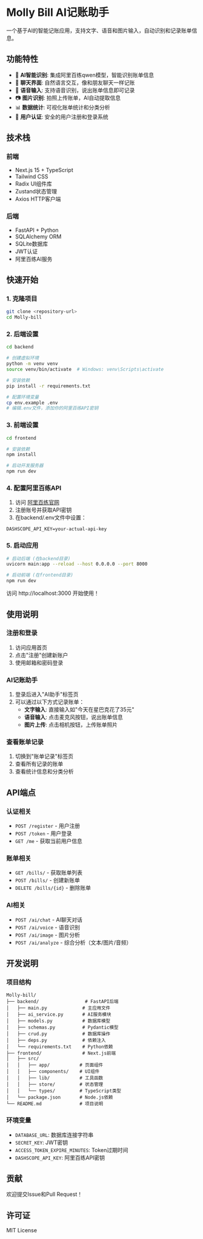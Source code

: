 # Molly Bill AI记账助手

一个基于AI的智能记账应用，支持文字、语音和图片输入，自动识别和记录账单信息。

## 功能特性

- 🤖 **AI智能识别**: 集成阿里百练qwen模型，智能识别账单信息
- 💬 **聊天界面**: 自然语言交互，像和朋友聊天一样记账
- 🎤 **语音输入**: 支持语音识别，说出账单信息即可记录
- 📷 **图片识别**: 拍照上传账单，AI自动提取信息
- 📊 **数据统计**: 可视化账单统计和分类分析
- 🔐 **用户认证**: 安全的用户注册和登录系统

## 技术栈

### 前端
- Next.js 15 + TypeScript
- Tailwind CSS
- Radix UI组件库
- Zustand状态管理
- Axios HTTP客户端

### 后端
- FastAPI + Python
- SQLAlchemy ORM
- SQLite数据库
- JWT认证
- 阿里百练AI服务

## 快速开始

### 1. 克隆项目
```bash
git clone <repository-url>
cd Molly-bill
```

### 2. 后端设置

```bash
cd backend

# 创建虚拟环境
python -m venv venv
source venv/bin/activate  # Windows: venv\Scripts\activate

# 安装依赖
pip install -r requirements.txt

# 配置环境变量
cp env.example .env
# 编辑.env文件，添加你的阿里百练API密钥
```

### 3. 前端设置

```bash
cd frontend

# 安装依赖
npm install

# 启动开发服务器
npm run dev
```

### 4. 配置阿里百练API

1. 访问 [阿里百练官网](https://bailian.console.aliyun.com/)
2. 注册账号并获取API密钥
3. 在backend/.env文件中设置：
```
DASHSCOPE_API_KEY=your-actual-api-key
```

### 5. 启动应用

```bash
# 启动后端 (在backend目录)
uvicorn main:app --reload --host 0.0.0.0 --port 8000

# 启动前端 (在frontend目录)
npm run dev
```

访问 http://localhost:3000 开始使用！

## 使用说明

### 注册和登录
1. 访问应用首页
2. 点击"注册"创建新账户
3. 使用邮箱和密码登录

### AI记账助手
1. 登录后进入"AI助手"标签页
2. 可以通过以下方式记录账单：
   - **文字输入**: 直接输入如"今天在星巴克花了35元"
   - **语音输入**: 点击麦克风按钮，说出账单信息
   - **图片上传**: 点击相机按钮，上传账单照片

### 查看账单记录
1. 切换到"账单记录"标签页
2. 查看所有记录的账单
3. 查看统计信息和分类分析

## API端点

### 认证相关
- `POST /register` - 用户注册
- `POST /token` - 用户登录
- `GET /me` - 获取当前用户信息

### 账单相关
- `GET /bills/` - 获取账单列表
- `POST /bills/` - 创建新账单
- `DELETE /bills/{id}` - 删除账单

### AI相关
- `POST /ai/chat` - AI聊天对话
- `POST /ai/voice` - 语音识别
- `POST /ai/image` - 图片分析
- `POST /ai/analyze` - 综合分析（文本/图片/音频）

## 开发说明

### 项目结构
```
Molly-bill/
├── backend/                 # FastAPI后端
│   ├── main.py             # 主应用文件
│   ├── ai_service.py       # AI服务模块
│   ├── models.py           # 数据库模型
│   ├── schemas.py          # Pydantic模型
│   ├── crud.py             # 数据库操作
│   ├── deps.py             # 依赖注入
│   └── requirements.txt    # Python依赖
├── frontend/               # Next.js前端
│   ├── src/
│   │   ├── app/           # 页面组件
│   │   ├── components/    # UI组件
│   │   ├── lib/           # 工具函数
│   │   ├── store/         # 状态管理
│   │   └── types/         # TypeScript类型
│   └── package.json       # Node.js依赖
└── README.md              # 项目说明
```

### 环境变量
- `DATABASE_URL`: 数据库连接字符串
- `SECRET_KEY`: JWT密钥
- `ACCESS_TOKEN_EXPIRE_MINUTES`: Token过期时间
- `DASHSCOPE_API_KEY`: 阿里百练API密钥

## 贡献

欢迎提交Issue和Pull Request！

## 许可证

MIT License 